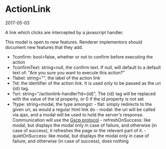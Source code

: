 ActionLink
==============
2017-05-03



A link which clicks are intercepted by a javascript handler.


This model is open to new features.
Renderer implementors should document new features that they add.

 
 
- ?confirm: bool=false, whether or not to confirm before executing the action
- ?confirmText: string=null, the confirm text. If null, will default to 
                a default text of: "Are you sure you want to execute this action?"
- ?label: string="", the label of the action link
- ?id: the identifier of the action link. It is used only to be passed as the uri {id} tag.
- ?uri: string="/actionlink-handler?id={id}", The {id} tag will be replaced with the value of the id property, or 0 if the id property is not set
- ?type: string=modal, the type amongst:
        - flat: simply redirects to the given uri, as would a regular html link do
        - modal: the uri will be called via ajax, and a modal
                    will be used to hold the server's response.
                    Communication will use the [Gscp protocol](https://github.com/lingtalfi/gscp)
        - refreshOnSuccess: like modal, but displays the modal only in case of failure,
                    and otherwise (in case of success), it refreshes the page or the relevant part of it.
        - quietOnSuccess: like modal, but displays the modal only in case of failure,
                    and otherwise (in case of success), does nothing
                    
                    
               



